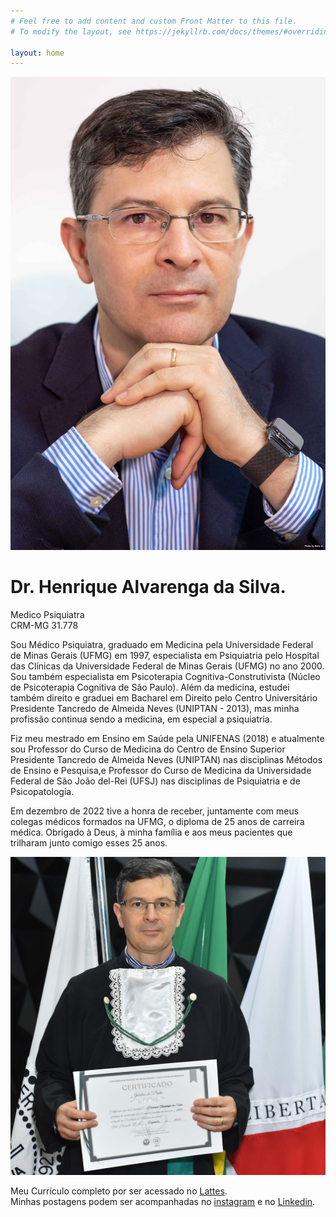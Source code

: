 ```yaml
---
# Feel free to add content and custom Front Matter to this file.
# To modify the layout, see https://jekyllrb.com/docs/themes/#overriding-theme-defaults

layout: home
---
```


![Henrique](./images/retrato.jpeg)
# Dr. Henrique Alvarenga da Silva.  
Medico Psiquiatra  
CRM-MG 31.778

Sou Médico Psiquiatra, graduado em Medicina pela Universidade Federal de Minas Gerais (UFMG) em 1997, especialista em Psiquiatria pelo Hospital das Clínicas da Universidade Federal de Minas Gerais (UFMG) no ano 2000. Sou também especialista em Psicoterapia Cognitiva-Construtivista (Núcleo de Psicoterapia Cognitiva de São Paulo). Além da medicina, estudei também direito e graduei em Bacharel em Direito pelo Centro Universitário Presidente Tancredo de Almeida Neves (UNIPTAN - 2013), mas minha profissão continua sendo a medicina, em especial a psiquiatria.

Fiz meu mestrado em Ensino em Saúde pela UNIFENAS (2018) e atualmente sou Professor do Curso de Medicina do Centro de Ensino Superior Presidente Tancredo de Almeida Neves (UNIPTAN) nas disciplinas Métodos de Ensino e Pesquisa,e Professor do Curso de Medicina da Universidade Federal de São João del-Rei (UFSJ) nas disciplinas de Psiquiatria e de Psicopatologia. 

Em dezembro de 2022 tive a honra de receber, juntamente com meus colegas médicos formados na UFMG, o diploma de 25 anos de carreira médica. 
Obrigado à Deus, à minha família e aos meus pacientes que trilharam junto comigo esses 25 anos.

![Jubileu](/images/Jubileu.jpeg)

Meu Currículo completo por ser acessado no [Lattes][lattes-link].  
Minhas postagens podem ser acompanhadas no [instagram][instagram-link] e no [Linkedin][linkedin-link].

[lattes-link]: http://lattes.cnpq.br/6147640440978297
[instagram-link]: https://www.instagram.com/henriquealvarengadasilva
[linkedin-link]:  https://www.linkedin.com/in/henriquealvarengasilva

